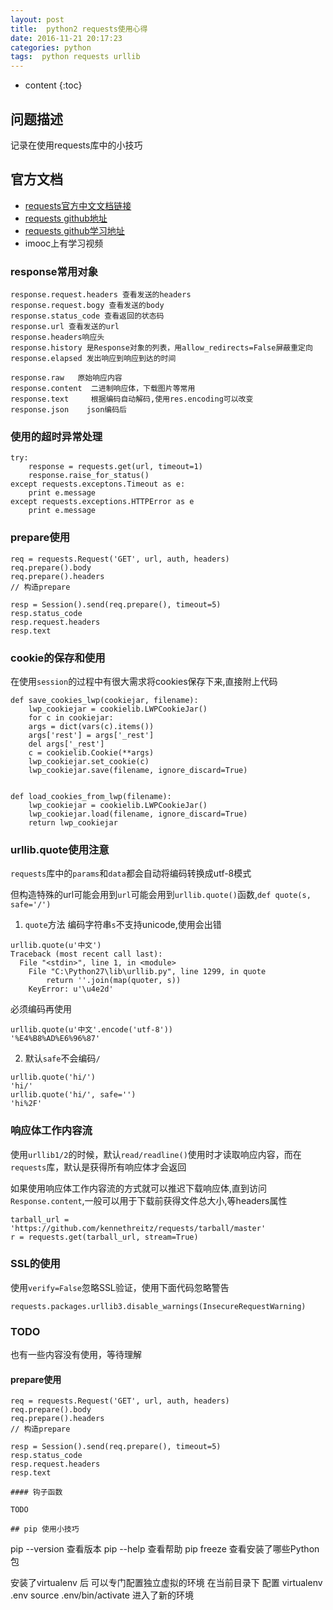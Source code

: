 ```yaml
---
layout: post
title:  python2 requests使用心得
date: 2016-11-21 20:17:23
categories: python
tags:  python requests urllib 
---
```


* content
{:toc}

## 问题描述

记录在使用requests库中的小技巧





## 官方文档

* [requests官方中文文档链接](http://cn.python-requests.org/zh_CN/latest/)
* [requests github地址](https://github.com/kennethreitz/requests)
* [requests github学习地址](https://github.com/wangshunping/read_requests)
* imooc上有学习视频


### response常用对象

```
response.request.headers 查看发送的headers
response.request.bogy 查看发送的body
response.status_code 查看返回的状态码
response.url 查看发送的url
response.headers响应头
response.history 是Response对象的列表，用allow_redirects=False屏蔽重定向
response.elapsed 发出响应到响应到达的时间

response.raw   原始响应内容 
response.content  二进制响应体，下载图片等常用
response.text     根据编码自动解码,使用res.encoding可以改变
response.json    json编码后
```

### 使用的超时异常处理

```
try:
    response = requests.get(url, timeout=1)
    response.raise_for_status()
except requests.exceptons.Timeout as e:
    print e.message
except requests.exceptions.HTTPError as e
    print e.message
```

### prepare使用

```
req = requests.Request('GET', url, auth, headers)
req.prepare().body
req.prepare().headers
// 构造prepare

resp = Session().send(req.prepare(), timeout=5)
resp.status_code
resp.request.headers
resp.text
```

### cookie的保存和使用

在使用```session```的过程中有很大需求将cookies保存下来,直接附上代码

```
def save_cookies_lwp(cookiejar, filename):
    lwp_cookiejar = cookielib.LWPCookieJar()
    for c in cookiejar:
	args = dict(vars(c).items())
	args['rest'] = args['_rest']
	del args['_rest']
	c = cookielib.Cookie(**args)
	lwp_cookiejar.set_cookie(c)
    lwp_cookiejar.save(filename, ignore_discard=True)


def load_cookies_from_lwp(filename):
    lwp_cookiejar = cookielib.LWPCookieJar()
    lwp_cookiejar.load(filename, ignore_discard=True)
    return lwp_cookiejar
```



### urllib.quote使用注意

 ```requests```库中的```params```和```data```都会自动将编码转换成utf-8模式
 
但构造特殊的url可能会用到```url```可能会用到```urllib.quote()```函数,```def quote(s, safe='/')```

1. ```quote```方法 编码字符串```s```不支持unicode,使用会出错

```
urllib.quote(u'中文')
Traceback (most recent call last):
  File "<stdin>", line 1, in <module>
    File "C:\Python27\lib\urllib.py", line 1299, in quote
        return ''.join(map(quoter, s))
	KeyError: u'\u4e2d'
```

必须编码再使用

```
urllib.quote(u'中文'.encode('utf-8'))
'%E4%B8%AD%E6%96%87'
```

2. 默认```safe```不会编码```/```

```
urllib.quote('hi/')
'hi/'
urllib.quote('hi/', safe='')
'hi%2F'
```

### 响应体工作内容流


使用```urllib1/2```的时候，默认```read/readline()```使用时才读取响应内容，而在```requests```库，默认是获得所有响应体才会返回

如果使用响应体工作内容流的方式就可以推迟下载响应体,直到访问```Response.content```,一般可以用于下载前获得文件总大小,等headers属性

```
tarball_url = 'https://github.com/kennethreitz/requests/tarball/master'
r = requests.get(tarball_url, stream=True)
```

### SSL的使用

使用```verify=False```忽略SSL验证，使用下面代码忽略警告

```
requests.packages.urllib3.disable_warnings(InsecureRequestWarning)
```

### TODO

也有一些内容没有使用，等待理解

#### prepare使用

```
req = requests.Request('GET', url, auth, headers)
req.prepare().body
req.prepare().headers
// 构造prepare

resp = Session().send(req.prepare(), timeout=5)
resp.status_code
resp.request.headers
resp.text

#### 钩子函数

TODO

## pip 使用小技巧 

```
pip --version 查看版本
pip --help 查看帮助
pip freeze 查看安装了哪些Python包


安装了virtualenv 后
可以专门配置独立虚拟的环境
在当前目录下 配置 virtualenv  .env
source .env/bin/activate
进入了新的环境
```

